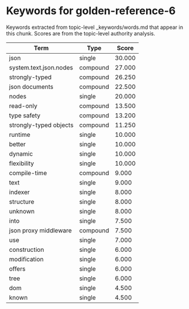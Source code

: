 # Keywords for golden-reference-6

Keywords extracted from topic-level _keywords/words.md that appear in this chunk.
Scores are from the topic-level authority analysis.

| Term | Type | Score |
|------|------|-------|
| json | single | 30.000 |
| system.text.json.nodes | compound | 27.000 |
| strongly-typed | compound | 26.250 |
| json documents | compound | 22.500 |
| nodes | single | 20.000 |
| read-only | compound | 13.500 |
| type safety | compound | 13.200 |
| strongly-typed objects | compound | 11.250 |
| runtime | single | 10.000 |
| better | single | 10.000 |
| dynamic | single | 10.000 |
| flexibility | single | 10.000 |
| compile-time | compound | 9.000 |
| text | single | 9.000 |
| indexer | single | 8.000 |
| structure | single | 8.000 |
| unknown | single | 8.000 |
| into | single | 7.500 |
| json proxy middleware | compound | 7.500 |
| use | single | 7.000 |
| construction | single | 6.000 |
| modification | single | 6.000 |
| offers | single | 6.000 |
| tree | single | 6.000 |
| dom | single | 4.500 |
| known | single | 4.500 |
